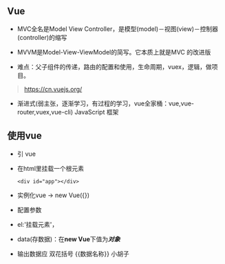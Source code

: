## Vue
- MVC全名是Model View Controller，是模型(model)－视图(view)－控制器(controller)的缩写
- MVVM是Model-View-ViewModel的简写。它本质上就是MVC 的改进版

- 难点：父子组件的传递，路由的配置和使用，生命周期，vuex，逻辑，做项目。

> https://cn.vuejs.org/

- 渐进式(弱主张，逐渐学习，有过程的学习，vue全家桶：vue,vue-router,vuex,vue-cli) JavaScript 框架

## 使用vue
 - 引 vue
 - 在html里挂载一个根元素
   ```
   <div id="app"></div>
   ```
 - 实例化vue -> new Vue({})

 - 配置参数
  - el:'挂载元素'，
  - data(存数据)：在**new Vue**下值为***对象***
  - 输出数据应 双花括号 {{数据名称}} 小胡子
  